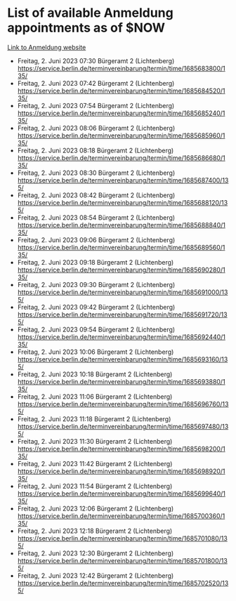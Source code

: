 # List of available Anmeldung appointments as of $NOW
[Link to Anmeldung website](https://service.berlin.de/terminvereinbarung/termin/tag.php?termin=1&anliegen[]=120686&dienstleisterlist=122210,122217,327316,122219,327312,122227,327314,122231,327346,122243,327348,122254,122252,329742,122260,329745,122262,329748,122271,327278,122273,327274,122277,327276,330436,122280,327294,122282,327290,122284,327292,122291,327270,122285,327266,122286,327264,122296,327268,150230,329760,122297,327286,122294,327284,122312,329763,122314,329775,122304,327330,122311,327334,122309,327332,317869,122281,327352,122279,329772,122283,122276,327324,122274,327326,122267,329766,122246,327318,122251,327320,122257,327322,122208,327298,122226,327300&herkunft=http%3A%2F%2Fservice.berlin.de%2Fdienstleistung%2F120686%2F)
- Freitag, 2. Juni 2023 07:30 Bürgeramt 2 (Lichtenberg) https://service.berlin.de/terminvereinbarung/termin/time/1685683800/135/
- Freitag, 2. Juni 2023 07:42 Bürgeramt 2 (Lichtenberg) https://service.berlin.de/terminvereinbarung/termin/time/1685684520/135/
- Freitag, 2. Juni 2023 07:54 Bürgeramt 2 (Lichtenberg) https://service.berlin.de/terminvereinbarung/termin/time/1685685240/135/
- Freitag, 2. Juni 2023 08:06 Bürgeramt 2 (Lichtenberg) https://service.berlin.de/terminvereinbarung/termin/time/1685685960/135/
- Freitag, 2. Juni 2023 08:18 Bürgeramt 2 (Lichtenberg) https://service.berlin.de/terminvereinbarung/termin/time/1685686680/135/
- Freitag, 2. Juni 2023 08:30 Bürgeramt 2 (Lichtenberg) https://service.berlin.de/terminvereinbarung/termin/time/1685687400/135/
- Freitag, 2. Juni 2023 08:42 Bürgeramt 2 (Lichtenberg) https://service.berlin.de/terminvereinbarung/termin/time/1685688120/135/
- Freitag, 2. Juni 2023 08:54 Bürgeramt 2 (Lichtenberg) https://service.berlin.de/terminvereinbarung/termin/time/1685688840/135/
- Freitag, 2. Juni 2023 09:06 Bürgeramt 2 (Lichtenberg) https://service.berlin.de/terminvereinbarung/termin/time/1685689560/135/
- Freitag, 2. Juni 2023 09:18 Bürgeramt 2 (Lichtenberg) https://service.berlin.de/terminvereinbarung/termin/time/1685690280/135/
- Freitag, 2. Juni 2023 09:30 Bürgeramt 2 (Lichtenberg) https://service.berlin.de/terminvereinbarung/termin/time/1685691000/135/
- Freitag, 2. Juni 2023 09:42 Bürgeramt 2 (Lichtenberg) https://service.berlin.de/terminvereinbarung/termin/time/1685691720/135/
- Freitag, 2. Juni 2023 09:54 Bürgeramt 2 (Lichtenberg) https://service.berlin.de/terminvereinbarung/termin/time/1685692440/135/
- Freitag, 2. Juni 2023 10:06 Bürgeramt 2 (Lichtenberg) https://service.berlin.de/terminvereinbarung/termin/time/1685693160/135/
- Freitag, 2. Juni 2023 10:18 Bürgeramt 2 (Lichtenberg) https://service.berlin.de/terminvereinbarung/termin/time/1685693880/135/
- Freitag, 2. Juni 2023 11:06 Bürgeramt 2 (Lichtenberg) https://service.berlin.de/terminvereinbarung/termin/time/1685696760/135/
- Freitag, 2. Juni 2023 11:18 Bürgeramt 2 (Lichtenberg) https://service.berlin.de/terminvereinbarung/termin/time/1685697480/135/
- Freitag, 2. Juni 2023 11:30 Bürgeramt 2 (Lichtenberg) https://service.berlin.de/terminvereinbarung/termin/time/1685698200/135/
- Freitag, 2. Juni 2023 11:42 Bürgeramt 2 (Lichtenberg) https://service.berlin.de/terminvereinbarung/termin/time/1685698920/135/
- Freitag, 2. Juni 2023 11:54 Bürgeramt 2 (Lichtenberg) https://service.berlin.de/terminvereinbarung/termin/time/1685699640/135/
- Freitag, 2. Juni 2023 12:06 Bürgeramt 2 (Lichtenberg) https://service.berlin.de/terminvereinbarung/termin/time/1685700360/135/
- Freitag, 2. Juni 2023 12:18 Bürgeramt 2 (Lichtenberg) https://service.berlin.de/terminvereinbarung/termin/time/1685701080/135/
- Freitag, 2. Juni 2023 12:30 Bürgeramt 2 (Lichtenberg) https://service.berlin.de/terminvereinbarung/termin/time/1685701800/135/
- Freitag, 2. Juni 2023 12:42 Bürgeramt 2 (Lichtenberg) https://service.berlin.de/terminvereinbarung/termin/time/1685702520/135/

